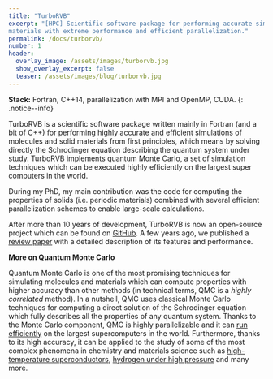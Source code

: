 ```yaml
---
title: "TurboRVB"
excerpt: "[HPC] Scientific software package for performing accurate simulations of molecules and 
materials with extreme performance and efficient parallelization."
permalink: /docs/turborvb/
number: 1
header:
  overlay_image: /assets/images/turborvb.jpg
  show_overlay_excerpt: false
  teaser: /assets/images/blog/turborvb.jpg
---
```


**Stack:** Fortran, C++14, parallelization with MPI and OpenMP, CUDA.
{: .notice--info}

TurboRVB is a scientific software package written mainly in Fortran (and a bit of 
C++) for performing highly 
accurate and efficient simulations of molecules and solid materials from first principles, 
which means by solving directly the Schrodinger equation describing the quantum system under study. 
TurboRVB implements quantum Monte Carlo, a set of simulation techniques which can be 
executed highly efficiently on the largest super computers in the world.

During my PhD, my main contribution was the code for computing the properties of solids (i.e. 
periodic materials) combined with several efficient parallelization schemes to enable large-scale
calculations.

After more than 10 years of development, TurboRVB is now an open-source project which 
can be found on [GitHub](https://github.com/sissaschool/turborvb). A few years ago, we published 
a [review paper](https://arxiv.org/abs/2002.07401) with a detailed description of its features and
performance.

**More on Quantum Monte Carlo**

Quantum Monte Carlo is one of the most promising techniques for simulating molecules and materials
which can compute properties with higher accuracy than other methods (in technical terms, QMC is 
a *highly correlated* method). In a nutshell, QMC uses classical Monte Carlo techniques for
computing a direct solution of the Schrodinger equation which fully describes all the properties
of any quantum system. Thanks to the Monte Carlo component, QMC is highly parallelizable and it
can [run efficiently](https://pubs.aip.org/aip/jcp/article-abstract/142/14/144111/898445/Ab-initio-molecular-dynamics-simulation-of-liquid?redirectedFrom=fulltext) 
on the largest supercomputers in the world. Furthermore, thanks to its high accuracy, it can be
applied to the study of some of the most complex phenomena in chemistry and materials science such
as [high-temperature superconductors](https://arxiv.org/abs/1302.4748), 
[hydrogen under high pressure](https://www.nature.com/articles/ncomms4487) and many more.
